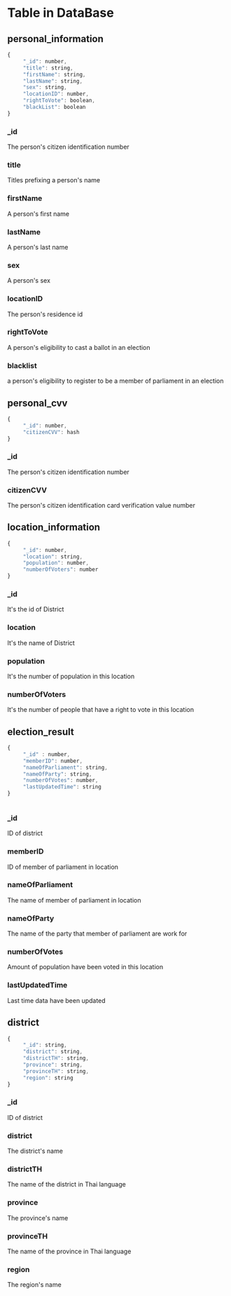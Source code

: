 # Table in DataBase

## personal_information

```js
{
     "_id": number,
     "title": string,
     "firstName": string,
     "lastName": string,
     "sex": string,
     "locationID": number,
     "rightToVote": boolean,
     "blackList": boolean
}
```
### _id
The person's citizen identification number

### title
Titles prefixing a person's name

### firstName
A person's first name

### lastName
A person's last name

### sex
A person's sex

### locationID
The person's residence id

### rightToVote
A person's eligibility to cast a ballot in an election

### blacklist
a person's eligibility to register to be a member of parliament in an election

## personal_cvv

```js
{
     "_id": number,
     "citizenCVV": hash
}
```

### _id
The person's citizen identification number

### citizenCVV
The person's citizen identification card verification value number

## location_information

```js
{
     "_id": number, 
     "location": string,
     "population": number,
     "numberOfVoters": number
}
```

### _id
It's the id of District

### location
It's the name of District

### population
It's the number of population in this location

### numberOfVoters
It's the number of people that have a right to vote in this location

## election_result

```js
{
     "_id" : number,
     "memberID": number,
     "nameOfParliament": string,
     "nameOfParty": string,
     "numberOfVotes": number,
     "lastUpdatedTime": string
}
     
```

### _id
ID of district

### memberID
ID of member of parliament in location

### nameOfParliament
The name of member of parliament in location

### nameOfParty
The name of the party that member of parliament are work for

### numberOfVotes
Amount of population have been voted in this location

### lastUpdatedTime
Last time data have been updated 

## district

```js
{
     "_id": string,
     "district": string,
     "districtTH": string,
     "province": string,
     "provinceTH": string,
     "region": string
}
```

### _id
ID of district

### district
The district's name

### districtTH
The name of the district in Thai language

### province
The province's name

### provinceTH
The name of the province in Thai language

### region
The region's name